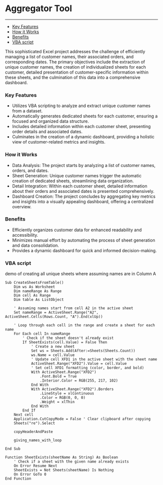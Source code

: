 # Aggregator Tool
---
- [Key Features](#key-features)
- [How it Works](#how-it-works)
- [Benefits](#benefits)
- [VBA script](#vba-script)

This sophisticated Excel project addresses the challenge of efficiently managing a list of customer names, their associated orders, and corresponding dates. The primary objectives include the extraction of unique customer names, the creation of individualized sheets for each customer, detailed presentation of customer-specific information within these sheets, and the culmination of this data into a comprehensive dashboard.

### Key Features

- Utilizes VBA scripting to analyze and extract unique customer names from a dataset.
- Automatically generates dedicated sheets for each customer, ensuring a focused and organized data structure.
- Includes detailed information within each customer sheet, presenting order details and associated dates.
- Culminates in the creation of a dynamic dashboard, providing a holistic view of customer-related metrics and insights.

### How it Works

- Data Analysis: The project starts by analyzing a list of customer names, orders, and dates.
- Sheet Generation: Unique customer names trigger the automatic creation of dedicated sheets, streamlining data organization.
- Detail Integration: Within each customer sheet, detailed information about their orders and associated dates is presented comprehensively.
- Dashboard Creation: The project concludes by aggregating key metrics and insights into a visually appealing dashboard, offering a centralized overview.

### Benefits
- Efficiently organizes customer data for enhanced readability and accessibility.
- Minimizes manual effort by automating the process of sheet generation and data consolidation.
- Provides a dynamic dashboard for quick and informed decision-making.

### VBA script
demo of creating all unique sheets where assuming names are in Column A
```vba
Sub CreateSheetsFromTable()
    Dim ws As Worksheet
    Dim nameRange As Range
    Dim cell As Range
    Dim table As ListObject

    ' Assuming names start from cell A2 in the active sheet
    Set nameRange = ActiveSheet.Range("A2", ActiveSheet.Cells(Rows.Count, "A").End(xlUp))

    ' Loop through each cell in the range and create a sheet for each name
    For Each cell In nameRange
        ' Check if the sheet doesn't already exist
        If SheetExists(cell.Value) = False Then
            ' Create a new sheet
            Set ws = Sheets.Add(After:=Sheets(Sheets.Count))
            ws.Name = cell.Value
            ' Update cell XFD1 in the active sheet with the sheet name
            ActiveSheet.Range("XFD2").Value = cell.Value
            ' Set cell XFD1 formatting (color, border, and bold)
            With ActiveSheet.Range("XFD2")
                .Font.Bold = True
                .Interior.Color = RGB(255, 217, 102)
            End With
            With ActiveSheet.Range("XFD2").Borders
                .LineStyle = xlContinuous
                .Color = RGB(0, 0, 0) 
                .Weight = xlThin
            End With
        End If
    Next cell
    Application.CutCopyMode = False ' Clear clipboard after copying
    Sheets("re").Select
    
    copyHeaderAndPaste
    
    giving_names_with_loop
    
End Sub

Function SheetExists(sheetName As String) As Boolean
    ' Check if a sheet with the given name already exists
    On Error Resume Next
    SheetExists = Not Sheets(sheetName) Is Nothing
    On Error GoTo 0
End Function
```
